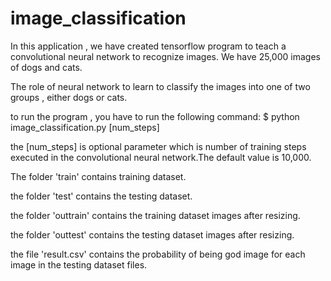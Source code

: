 # image_classification
In this application , we have created tensorflow program to teach a 
convolutional neural network to recognize images. We have 25,000 images
of dogs and cats.

The role of neural network to learn to classify the images into one of
two groups , either dogs or cats.

to run the program , you have to run the following command:
$ python image_classification.py [num_steps]

the [num_steps] is optional parameter which is number of training steps
executed in the convolutional neural network.The default value is 10,000.

The folder 'train' contains training dataset.


the folder 'test' contains the testing dataset.


the folder 'outtrain' contains the training dataset images after resizing.


the folder 'outtest' contains the testing dataset images after resizing.


the file 'result.csv' contains the probability of being god image for  each image in the testing dataset files.
